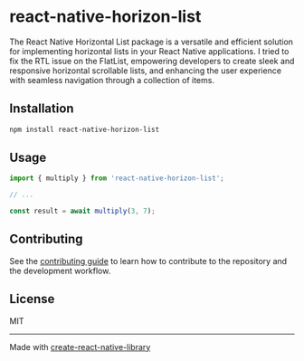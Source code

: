 # react-native-horizon-list

The React Native Horizontal List package is a versatile and efficient solution for implementing horizontal lists in your React Native applications. I tried to fix the RTL issue on the FlatList, empowering developers to create sleek and responsive horizontal scrollable lists, and enhancing the user experience with seamless navigation through a collection of items.

## Installation

```sh
npm install react-native-horizon-list
```

## Usage

```js
import { multiply } from 'react-native-horizon-list';

// ...

const result = await multiply(3, 7);
```

## Contributing

See the [contributing guide](CONTRIBUTING.md) to learn how to contribute to the repository and the development workflow.

## License

MIT

---

Made with [create-react-native-library](https://github.com/callstack/react-native-builder-bob)
